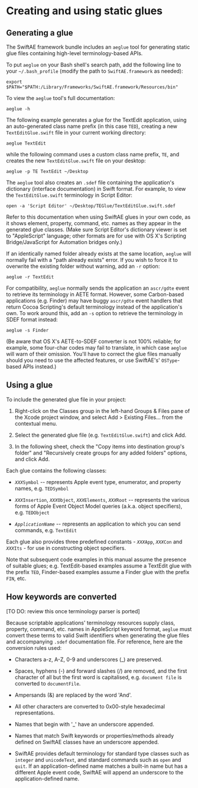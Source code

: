 # Creating and using static glues

## Generating a glue

The SwiftAE framework bundle includes an `aeglue` tool for generating static glue files containing high-level terminology-based APIs.

To put `aeglue` on your Bash shell's search path, add the following line to your `~/.bash_profile` (modify the path to `SwiftAE.framework` as needed):

    export $PATH="$PATH:/Library/Frameworks/SwiftAE.framework/Resources/bin"

To view the `aeglue` tool's full documentation:

    aeglue -h

The following example generates a glue for the TextEdit application, using an auto-generated class name prefix (in this case `TED`), creating a new `TextEditGlue.swift` file in your current working directory:

    aeglue TextEdit

while the following command uses a custom class name prefix, `TE`, and creates the new `TextEditGlue.swift` file on your desktop:

    aeglue -p TE TextEdit ~/Desktop

The `aeglue` tool also creates an `.sdef` file containing the application's dictionary (interface documentation) in Swift format. For example, to view the `TextEditGlue.swift` terminology in Script Editor: 

    open -a 'Script Editor' ~/Desktop/TEGlue/TextEditGlue.swift.sdef

Refer to this documentation when using SwiftAE glues in your own code, as it shows element, property, command, etc. names as they appear in the generated glue classes. (Make sure Script Editor's dictionary viewer is set to "AppleScript" language; other formats are for use with OS X's Scripting Bridge/JavaScript for Automation bridges only.)

If an identically named folder already exists at the same location, `aeglue` will normally fail with a "path already exists" error. If you wish to force it to overwrite the existing folder without warning, add an `-r` option:

    aeglue -r TextEdit

For compatibility, `aeglue` normally sends the application an `ascr/gdte` event to retrieve its terminology in AETE format. However, some Carbon-based applications (e.g. Finder) may have buggy `ascr/gdte` event handlers that return Cocoa Scripting's default terminology instead of the application's own. To work around this, add an `-s` option to retrieve the terminology in SDEF format instead:

    aeglue -s Finder

(Be aware that OS X's AETE-to-SDEF converter is not 100% reliable; for example, some four-char codes may fail to translate, in which case `aeglue` will warn of their omission. You'll have to correct the glue files manually should you need to use the affected features, or use SwiftAE's' `OSType`-based APIs instead.)


## Using a glue

To include the generated glue file in your project:

1. Right-click on the Classes group in the left-hand Groups &amp; Files pane of the Xcode project window, and select Add &gt; Existing Files... from the contextual menu.

2. Select the generated glue file (e.g. `TextEditGlue.swift`) and click Add.

3. In the following sheet, check the "Copy items into destination group's folder" and "Recursively create groups for any added folders" options, and click Add.

Each glue contains the following classes:

* <code><var>XXX</var>Symbol</code> -- represents Apple event type, enumerator, and property names, e.g. `TEDSymbol`

* <code><var>XXX</var>Insertion</code>, <code><var>XXX</var>Object</code>, <code><var>XXX</var>Elements</code>, <code><var>XXX</var>Root</code> -- represents the various forms of Apple Event Object Model queries (a.k.a. object specifiers), e.g. `TEDObject`

* <code><var>ApplicationName</var></code> -- represents an application to which you can send commands, e.g. `TextEdit`


Each glue also provides three predefined constants - <code><var>XXX</var>App</code>, <code><var>XXX</var>Con</code> and <code><var>XXX</var>Its</code> - for use in constructing object specifiers.


<p class="hilitebox">Note that subsequent code examples in this manual assume the presence of suitable glues; e.g. TextEdit-based examples assume a TextEdit glue with the prefix <code>TED</code>, Finder-based examples assume a Finder glue with the prefix <code>FIN</code>, etc.</p>



## How keywords are converted

[TO DO: review this once terminology parser is ported]

Because scriptable applications' terminology resources supply class, property, command, etc. names in AppleScript keyword format, `aeglue` must convert these terms to valid Swift identifiers when generating the glue files and accompanying `.sdef` documentation file. For reference, here are the conversion rules used:

* Characters a-z, A-Z, 0-9 and underscores (_) are preserved.

* Spaces, hyphens (-) and forward slashes (/) are removed, and the first character of all but the first word is capitalised, e.g. `document file` is converted to `documentFile`.

* Ampersands (&amp;) are replaced by the word 'And'.

* All other characters are converted to 0x00-style hexadecimal representations.

* Names that begin with '_' have an underscore appended.

* Names that match Swift keywords or properties/methods already defined on SwiftAE classes have an underscore appended.

* SwiftAE provides default terminology for standard type classes such as `integer` and `unicodeText`, and standard commands such as `open` and `quit`. If an application-defined name matches a built-in name but has a different Apple event code, SwiftAE will append an underscore to the application-defined name.


